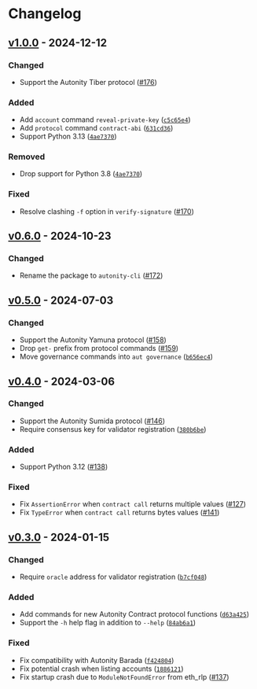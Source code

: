 # Changelog

## [v1.0.0] - 2024-12-12

### Changed

- Support the Autonity Tiber protocol ([#176](https://github.com/autonity/autonity-cli/pull/176))

### Added

- Add `account` command `reveal-private-key` ([`c5c65e4`](https://github.com/autonity/autonity-cli/commit/c5c65e4))
- Add `protocol` command `contract-abi` ([`631cd36`](https://github.com/autonity/autonity-cli/commit/631cd36))
- Support Python 3.13 ([`4ae7370`](https://github.com/autonity/autonity-cli/commit/4ae7370))

### Removed

- Drop support for Python 3.8 ([`4ae7370`](https://github.com/autonity/autonity-cli/commit/4ae7370))

### Fixed

- Resolve clashing `-f` option in `verify-signature` ([#170](https://github.com/autonity/autonity-cli/issues/170))

## [v0.6.0] - 2024-10-23

### Changed

- Rename the package to `autonity-cli` ([#172](https://github.com/autonity/autonity-cli/pull/172))

## [v0.5.0] - 2024-07-03

### Changed

- Support the Autonity Yamuna protocol ([#158](https://github.com/autonity/autonity-cli/pull/158))
- Drop `get-` prefix from protocol commands ([#159](https://github.com/autonity/autonity-cli/issues/159))
- Move governance commands into `aut governance` ([`b656ec4`](https://github.com/autonity/autonity-cli/commit/b656ec4))

## [v0.4.0] - 2024-03-06

### Changed

- Support the Autonity Sumida protocol ([#146](https://github.com/autonity/autonity-cli/issues/146))
- Require consensus key for validator registration ([`380b6be`](https://github.com/autonity/autonity-cli/commit/380b6be))

### Added

- Support Python 3.12 ([#138](https://github.com/autonity/autonity-cli/issues/138))

### Fixed

- Fix `AssertionError` when `contract call` returns multiple values ([#127](https://github.com/autonity/autonity-cli/issues/127))
- Fix `TypeError` when `contract call` returns bytes values ([#141](https://github.com/autonity/autonity-cli/issues/141))

## [v0.3.0] - 2024-01-15

### Changed

- Require `oracle` address for validator registration ([`b7cf048`](https://github.com/autonity/autonity-cli/commit/b7cf048))

### Added

- Add commands for new Autonity Contract protocol functions ([`d63a425`](https://github.com/autonity/autonity-cli/commit/d63a425))
- Support the `-h` help flag in addition to `--help` ([`84ab6a1`](https://github.com/autonity/autonity-cli/commit/84ab6a1))

### Fixed

- Fix compatibility with Autonity Barada ([`f424804`](https://github.com/autonity/autonity-cli/commit/f424804))
- Fix potential crash when listing accounts ([`1886121`](https://github.com/autonity/autonity-cli/commit/1886121))
- Fix startup crash due to `ModuleNotFoundError` from eth_rlp ([#137](https://github.com/autonity/autonity-cli/issues/137))

[v1.0.0]: https://github.com/autonity/autonity-cli/releases/tag/v1.0.0
[v0.6.0]: https://github.com/autonity/autonity-cli/releases/tag/v0.6.0
[v0.5.0]: https://github.com/autonity/autonity-cli/releases/tag/v0.5.0
[v0.4.0]: https://github.com/autonity/autonity-cli/releases/tag/v0.4.0
[v0.3.0]: https://github.com/autonity/autonity-cli/releases/tag/v0.3.0
